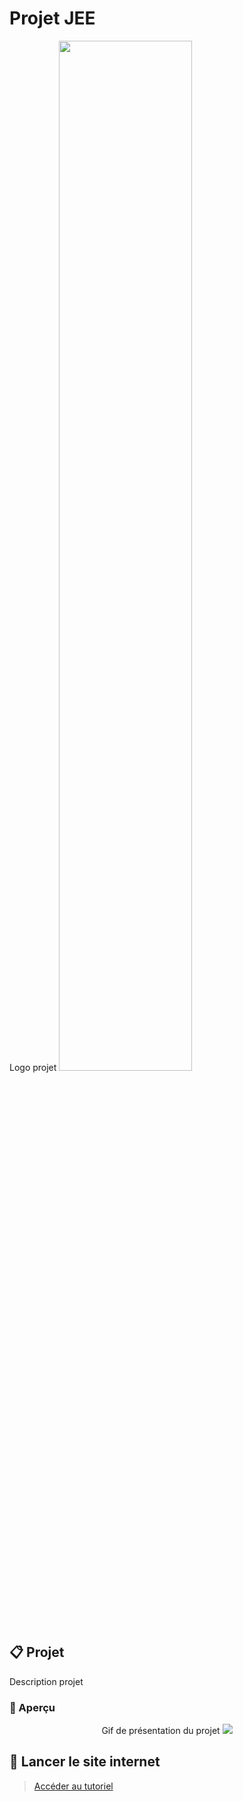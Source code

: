 # Projet JEE

<div>
  Logo projet
  <img src="img/" style="width: 65%;">
</div>

## 📋 Projet

Description projet

### 👀 Aperçu

<div align="center">
  Gif de présentation du projet
  <img src="img/.gif" />
</div>

## 🚀 Lancer le site internet
> [Accéder au tutoriel](docs/run_website.md)
